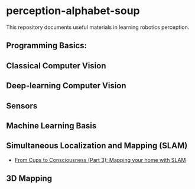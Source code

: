 # perception-alphabet-soup

This repository documents useful materials in learning robotics perception.

## Programming Basics:

## Classical Computer Vision

## Deep-learning Computer Vision

## Sensors

## Machine Learning Basis

## Simultaneous Localization and Mapping (SLAM)
- [From Cups to Consciousness (Part 3): Mapping your home with SLAM](https://towardsdatascience.com/from-cups-to-consciousness-part-3-mapping-your-home-with-slam-8a9129c2ed58)

## 3D Mapping


